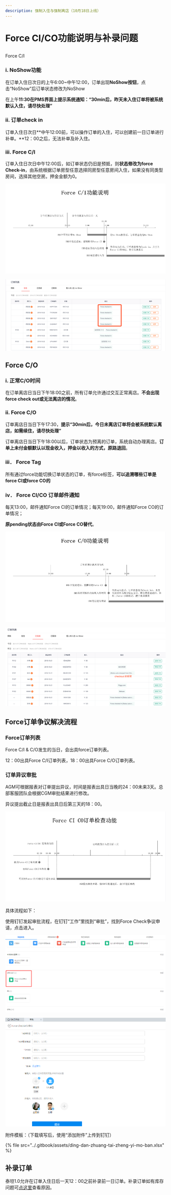 ```yaml
---
description: 强制入住与强制离店（10月18日上线）
---
```


# Force CI/CO功能说明与补录问题

## 
  Force C/I

###         i.          NoShow功能

在订单入住日次日的上午6:00~中午12:00，订单出现**NoShow按钮**，点击“NoShow”后订单状态修改为NoShow

在上午**11:30在PMS界面上提示系统通知：“30min后，昨天未入住订单将被系统默认入住，请尽快处理”**

###        ii.          订单check in

订单入住日次日**中午12:00前，可以操作订单的入住，可以创建前一日订单进行补单。**12：00之后，无法补单及补入住。

###       iii.          Force C/I

订单入住日次日中午12:00后，如订单状态仍旧是预抵，则**状态修改为force Check-in**，由系统根据订单房型任意选择同房型任意房间入住，如果没有同类型房间，选择其他空房。押金金额为0。

![Force C/I&#x529F;&#x80FD;&#x8BF4;&#x660E;](../.gitbook/assets/image%20%2813%29.png)



![Force Checked In&#x6267;&#x884C;&#x540E;&#xFF0C;&#x5907;&#x6CE8;&#x680F;&#x51FA;&#x73B0;&#x5BF9;&#x5E94;&#x6807;&#x7B7E;](../.gitbook/assets/image%20%2810%29.png)

##  Force C/O

###   i.          正常C/O时间

在订单离店日当日下午18:00之前，所有订单允许通过交互正常离店。**不会出现force check out或无法离店的情况**。

###   ii.          Force C/O

订单离店日当日下午17:30，**提示“30min后，今日未离店订单将会被系统默认离店，如需续住，请尽快处理”**

订单离店日当日下午18:00以后，订单状态为预离的订单，系统自动办理离店。**订单上未付金额默认以现金收入，押金以收入的方式，原路退回**。

### iii． Force Tag

所有通过force功能切换订单状态的订单，有force标签，**可以追溯哪些订单是force CI或force CO的**

### iv． Force CI/CO 订单邮件通知

每天13:00，邮件通知Force CI的订单情况；每天19:00，邮件通知Force CO的订单情况；

**原pending状态由Force CI或Force CO替代**。

![Force C/O&#x529F;&#x80FD;&#x8BF4;&#x660E;](../.gitbook/assets/image%20%2817%29.png)

![Force Checked Out&#x6267;&#x884C;&#x540E;&#xFF0C;&#x5907;&#x6CE8;&#x680F;&#x51FA;&#x73B0;&#x76F8;&#x5E94;&#x6807;&#x7B7E;](../.gitbook/assets/image%20%2814%29.png)

## Force订单争议解决流程

### Force订单列表

Force C/I & C/O发生的当日，会出具force订单列表。

12：00出具Force C/I订单列表，18：00出具Force C/O订单列表。

### 订单异议审批

AGM可根据报表对订单提出异议，时间是报表出具日当晚的24：00未来3天。总部客服团队会根据CGM审批结果进行修改。

异议提出截止日是报表出具日后第三天的18：00。

![Force CI/CO&#x8BA2;&#x5355;&#x68C0;&#x67E5;&#x53CA;&#x4E89;&#x8BAE;&#x5BA1;&#x6279;](../.gitbook/assets/image%20%2811%29.png)

具体流程如下：

使用钉钉发起审批流程，在钉钉“工作”里找到“审批”，找到Force Check争议申请，点击进入。

![Force Check&#x4E89;&#x8BAE;&#x7533;&#x8BF7;](../.gitbook/assets/image%20%2827%29.png)

![&#x586B;&#x5199;&#x4E89;&#x8BAE;&#x7533;&#x8BF7;&#x4FE1;&#x606F;&#xFF0C;&#x9009;&#x62E9;&#x5BF9;&#x5E94;&#x57CE;&#x5E02;CGM&#x534F;&#x52A9;&#x7533;&#x8BF7;&#xFF0C;&#x70B9;&#x51FB;&#x201C;&#x63D0;&#x4EA4;&#x201D;&#x5373;&#x53EF;](../.gitbook/assets/image%20%287%29.png)

  
附件模板：（下载填写后，使用“添加附件”上传到钉钉）

{% file src="../.gitbook/assets/ding-dan-zhuang-tai-zheng-yi-mo-ban.xlsx" %}

## 补录订单

泰坦1.0允许在订单入住日后一天12：00之前补录前一日订单。补录订单如有库存问题可[点这里](https://oyo-china-pms-guideline.gitbook.io/taitan/ku-cun-xiang-guan-chang-jian-wen-ti#yi-shang-xian-jiu-dian-cun-zai-ku-cun-wen-ti-ru-he-jie-jue)查看原因。

